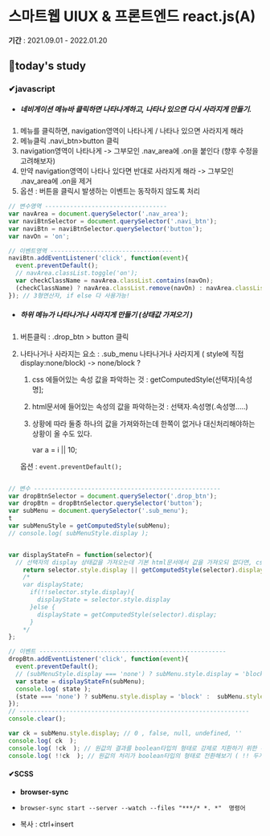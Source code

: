 # 스마트웹 UIUX & 프론트엔드 react.js(A)

**기간** : 2021.09.01 - 2022.01.20

## 📌today's study

### ✔javascript

- ##### 네비게이션 메뉴바 클릭하면 나타나게하고, 나타나 있으면 다시 사라지게 만들기.


1. 메뉴를 클릭하면, navigation영역이 나타나게 / 나타나 있으면 사라지게 해라
2. 메뉴클릭 .navi_btn>button 클릭
3. navigation영역이 나타나게 -> 그부모인 .nav_area에 .on을 붙인다 (향후 수정을 고려해보자)
4. 만약 navigation영역이 나타나 있다면 반대로 사라지게 해라 -> 그부모인 .nav_area에 .on을 제거
5.  옵션 : 버튼을 클릭시 발생하는 이벤트는 동작하지 않도록 처리



```javascript
// 변수영역 ----------------------------------
var navArea = document.querySelector('.nav_area');
var naviBtnSelector = document.querySelector('.navi_btn');
var naviBtn = naviBtnSelector.querySelector('button');
var navOn = 'on';

// 이벤트영역 ----------------------------------
naviBtn.addEventListener('click', function(event){
  event.preventDefault();
  // navArea.classList.toggle('on');  
  var checkClassName = navArea.classList.contains(navOn);
  (checkClassName) ? navArea.classList.remove(navOn) : navArea.classList.add(navOn);
}); // 3형연산자, if else 다 사용가능!

```





- ##### 하위 메뉴가 나타나거나 사라지게 만들기 (상태값 가져오기 )


1. 버튼클릭 : .drop_btn > button 클릭

2. 나타나거나 사라지는 요소 : .sub_menu 나타나거나 사라지게 ( style에 직접 display:none/block) ->  none/block ?


   1.  css 에들어있는 속성 값을 파악하는 것 : getComputedStyle(선택자)[속성명];

   2.  html문서에 들어있는 속성의 값을 파악하는것 : 선택자.속성명(.속성명.....)

   3. 상황에 따라 둘중 하나의 값을 가져와하는데 한쪽이 없거나 대신처리해야하는 상황이 올 수도 있다.

      var a = i || 10; 

    옵션 : `event.preventDefault();`





```javascript

// 변수 ----------------------------------------------------
var dropBtnSelector = document.querySelector('.drop_btn');
var dropBtn = dropBtnSelector.querySelector('button');
var subMenu = document.querySelector('.sub_menu');
t
var subMenuStyle = getComputedStyle(subMenu);
// console.log( subMenuStyle.display );


var displayStateFn = function(selector){
  // 선택자의 display 상태값을 가져오는데 기본 html문서에서 값을 가져오되 없다면, css기본값에서 가져오게
    return selector.style.display || getComputedStyle(selector).display;
    /*
    var displayState;
      if(!!selector.style.display){
        displayState = selector.style.display
      }else {
        displayState = getComputedStyle(selector).display;
      }
    */
};

// 이벤트 ----------------------------------------------------
dropBtn.addEventListener('click', function(event){
  event.preventDefault();
  // (subMenuStyle.display === 'none') ? subMenu.style.display = 'block' :  subMenu.style.display = 'none';
  var state = displayStateFn(subMenu);
  console.log( state );
  (state === 'none') ? subMenu.style.display = 'block' :  subMenu.style.display = 'none';
});
// ----------------------------------------------------------------
console.clear();

var ck = subMenu.style.display; // 0 , false, null, undefined, ''
console.log( ck  );
console.log( !ck  ); // 원값의 결과를 boolean타입의 형태로 강제로 치환하기 위한 부정으로 처리
console.log( !!ck  ); // 원값의 처리가 boolean타입의 형태로 전환해보기 ( !! 두개 )
```






#### ✔SCSS

- **browser-sync**
- `browser-sync start --server --watch --files "***/* *. *"  명령어 ` 
  
- 복사 : ctrl+insert



